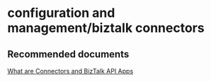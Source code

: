 <properties
	pageTitle="configuration and management/biztalk connectors"
	description="configuration and management/biztalk connectors"
	service="microsoft.logic"
	resource="workflows"
	authors="aashu"
	displayOrder=""
	selfHelpType="generic"
	supportTopicIds="32451857"
	resourceTags=""
	productPesIds="15791"
	cloudEnvironments="public"
	articleId="000e4ba7-e364-48ce-b1e0-bf7dc68067be"
/>

# configuration and management/biztalk connectors

## **Recommended documents**
[What are Connectors and BizTalk API Apps](https://azure.microsoft.com/documentation/articles/app-service-logic-what-are-biztalk-api-apps/)
